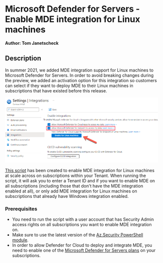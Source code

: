 # Microsoft Defender for Servers - Enable MDE integration for Linux machines

**Author: Tom Janetscheck**

## Description

In summer 2021, we added MDE integration support for Linux machines to Microsoft Defender for Servers. In order to avoid breaking changes during the preview, we added an activation option for this integration so customers can select if they want to deploy MDE to their Linux machines in subscriptions that have existed before this release.

![MDE Integration](./integration.png)

[This script](https://github.com/Azure/Microsoft-Defender-for-Cloud/blob/main/Powershell%20scripts/Enable%20MDE%20Integration%20for%20Linux/Enable-LinuxMDE.ps1) has been created to enable MDE integration for Linux machines at scale across on subscriptions within your Tenant. When running the script, it will ask you to enter a Tenant ID and if you want to enable MDE on all subscriptions (including those that don't have the MDE integration enabled at all), or only add MDE integration for Linux machines on subscriptions that already have Windows integration enabled.

### Prerequisites

- You need to run the script with a user account that has Security Admin access rights on all subscriptions you want to enable MDE integration on.
- Make sure to use the latest version of the [Az.Security PowerShell module](https://docs.microsoft.com/powershell/module/az.security).
- In order to allow Defender for Cloud to deploy and integrate MDE, you need to enable one of the [Microsoft Defender for Servers plans](https://docs.microsoft.com/en-us/azure/defender-for-cloud/defender-for-servers-introduction#what-are-the-microsoft-defender-for-server-plans) on your subscriptions.
